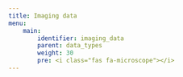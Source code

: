 ```yaml
---
title: Imaging data
menu:
    main:
        identifier: imaging_data
        parent: data_types
        weight: 30
        pre: <i class="fas fa-microscope"></i>
---
```

